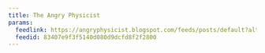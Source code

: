 ```yaml
---
title: The Angry Physicist
params:
  feedlink: https://angryphysicist.blogspot.com/feeds/posts/default?alt=rss
  feedid: 83407e9f3f5140d080d9dcfd8f2f2800
---
```

